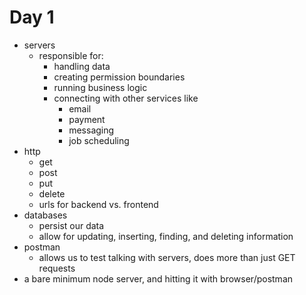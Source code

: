 # Day 1

- servers
  - responsible for:
    - handling data
    - creating permission boundaries
    - running business logic
    - connecting with other services like
      - email
      - payment
      - messaging
      - job scheduling
- http
  - get
  - post
  - put
  - delete
  - urls for backend vs. frontend
- databases
  - persist our data
  - allow for updating, inserting, finding, and deleting information
- postman
  - allows us to test talking with servers, does more than just GET requests
- a bare minimum node server, and hitting it with browser/postman
